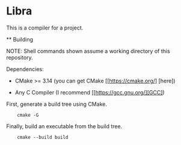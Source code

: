 # Libra

This is a compiler for a project.

** Building

NOTE: Shell commands shown assume a working directory of this repository.

Dependencies:

- CMake >= 3.14 (you can get CMake [[https://cmake.org/] [here])

- Any C Compiler (I recommend [[https://gcc.gnu.org/][GCC])

First, generate a build tree using CMake.
```shell
    cmake -G
```

Finally, build an executable from the build tree.
```shell
    cmake --build build
```